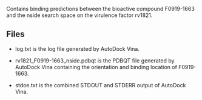 Contains binding predictions between the bioactive compound F0919-1663 and the nside search space on the virulence factor rv1821.

## Files

- log.txt is the log file generated by AutoDock Vina.

- rv1821_F0919-1663_nside.pdbqt is the PDBQT file generated by AutoDock Vina containing the orientation and binding location of F0919-1663.

- stdoe.txt is the combined STDOUT and STDERR output of AutoDock Vina.

